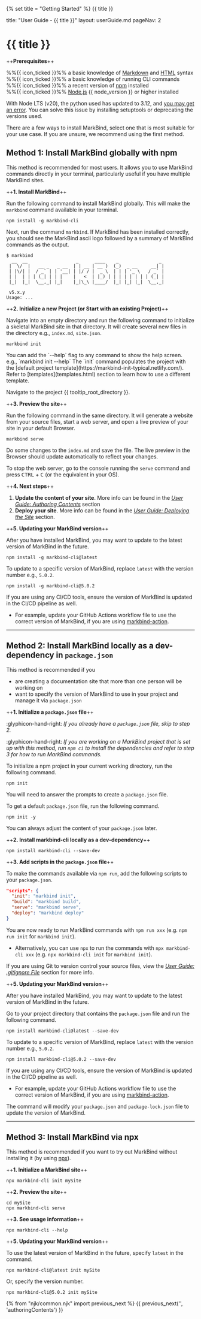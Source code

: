 {% set title = "Getting Started" %}
<span id="title" class="d-none">{{ title }}</span>

<frontmatter>
  title: "User Guide - {{ title }}"
  layout: userGuide.md
  pageNav: 2
</frontmatter>

# {{ title }}

++**Prerequisites**++

<div class="indented">

  %%{{ icon_ticked }}%% a basic knowledge of [Markdown](https://www.markdownguide.org/basic-syntax/) and [HTML](https://www.w3schools.com/html/) syntax<br>
  %%{{ icon_ticked }}%% a basic knowledge of running CLI commands<br>
  %%{{ icon_ticked }}%% a recent version of [npm](https://www.npmjs.com/get-npm) installed<br>
  %%{{ icon_ticked }}%% [Node.js](https://nodejs.org) {{ node_version }} or higher installed
</div>

<box type="warning" seamless>

With Node LTS (v20), the python used has updated to 3.12, and [you may get an error](https://github.com/MarkBind/markbind/issues/2496). You can solve this issue by installing setuptools or deprecating the versions used.
</box>

There are a few ways to install MarkBind, select one that is most suitable for your use case. If you are unsure, we recommend using the first method.

## Method 1: Install MarkBind globally with npm

<box type="info" seamless>

This method is recommended for most users. It allows you to use MarkBind commands directly in your terminal, particularly useful if you have multiple MarkBind sites.
</box>

++**1. Install MarkBind**++

Run the following command to install MarkBind globally. This will make the `markbind` command available in your terminal.

```
npm install -g markbind-cli
```

Next, run the command `markbind`. If MarkBind has been installed correctly, you should see the MarkBind ascii logo followed by a summary of MarkBind commands as the output.

```
$ markbind
  __  __                  _      ____    _               _
 |  \/  |   __ _   _ __  | | __ | __ )  (_)  _ __     __| |
 | |\/| |  / _` | | '__| | |/ / |  _ \  | | | '_ \   / _` |
 | |  | | | (_| | | |    |   <  | |_) | | | | | | | | (_| |
 |_|  |_|  \__,_| |_|    |_|\_\ |____/  |_| |_| |_|  \__,_|

 v5.x.y
Usage: ...
```

++**2. Initialize a new Project (or Start with an existing Project)**++

<tabs>
  <tab header="Initializing a new project">

Navigate into an empty directory and run the following command to initialize a skeletal MarkBind site in that directory. It will create several new files in the directory e.g., `index.md`, `site.json`.

```
markbind init
```

<include src="tip.md" boilerplate >
<span id="tip_body">
You can add the `--help` flag to any command to show the help screen. <br>
  e.g., `markbind init --help`
</span>
</include>
<include src="tip.md" boilerplate >
<span id="tip_body">
The `init` command populates the project with the [default project template](https://markbind-init-typical.netlify.com/). Refer to [templates](templates.html) section to learn how to use a different template.
</span>
</include>

  </tab>
  <tab header="Starting with an existing project">

Navigate to the project {{ tooltip_root_directory }}.

</tab>
</tabs>

++**3. Preview the site**++

Run the following command in the same directory. It will generate a website from your source files, start a web server, and open a <trigger trigger="click" for="modal:quickStart-livePreview">live preview</trigger> of your site in your default Browser.

<modal large header="Live Preview" id="modal:quickStart-livePreview">
<include src="glossary.md#live-preview"/>
</modal>

```
markbind serve
```

Do some changes to the `index.md` and save the file. The live preview in the Browser should update automatically to reflect your changes.

To stop the web server, go to the console running the `serve` command and press <kbd>CTRL</kbd> + <kbd>C</kbd> (or the equivalent in your OS).

<div id="instruction-next-steps">

++**4. Next steps**++

1. **Update the content of your site**. More info can be found in the [_User Guide: Authoring Contents_](authoringContents.html) section
1. **Deploy your site**. More info can be found in the [_User Guide: Deploying the Site_](deployingTheSite.html) section.

</div>

++**5. Updating your MarkBind version**++

After you have installed MarkBind, you may want to update to the latest version of MarkBind in the future.

```
npm install -g markbind-cli@latest
```

To update to a specific version of MarkBind, replace `latest` with the version number e.g., `5.0.2`.

```
npm install -g markbind-cli@5.0.2
```

If you are using any CI/CD tools, ensure the version of MarkBind is updated in the CI/CD pipeline as well.
- For example, update your GitHub Actions workflow file to use the correct version of MarkBind, if you are using [markbind-action](https://github.com/MarkBind/markbind-action).

---

## Method 2: Install MarkBind locally as a dev-dependency in `package.json`

<box type="info" seamless>

This method is recommended if you
- are creating a documentation site that more than one person will be working on
- want to specify the version of MarkBind to use in your project and manage it via `package.json`
</box>

++**1. Initialize a `package.json` file**++

:glyphicon-hand-right: _If you already have a `package.json` file, skip to step 2._

:glyphicon-hand-right: _If you are working on a MarkBind project that is set up with this method, run `npm ci` to install the dependencies and refer to step 3 for how to run MarkBind commands._

To initialize a npm project in your current working directory, run the following command.

```
npm init
```
You will need to answer the prompts to create a `package.json` file.

<box type="tip" light>

To get a default `package.json` file, run the following command.

```
npm init -y
```

You can always adjust the content of your `package.json` later.

</box>

++**2. Install markbind-cli locally as a dev-dependency**++

```
npm install markbind-cli --save-dev
```

++**3. Add scripts in the `package.json` file**++

To make the commands available via `npm run`, add the following scripts to your `package.json`.

```json
"scripts": {
  "init": "markbind init",
  "build": "markbind build",
  "serve": "markbind serve",
  "deploy": "markbind deploy"
}
```

You are now ready to run MarkBind commands with `npm run xxx` (e.g. `npm run init` for `markbind init`).

* Alternatively, you can use `npx` to run the commands with `npx markbind-cli xxx` (e.g. `npx markbind-cli init` for `markbind init`).

<box type="info" seamless>

If you are using Git to version control your source files, view the [_User Guide: .gitignore File_](gitignoreFile.html) section for more info.
</box>

<include src="gettingStarted.md#instruction-next-steps" />

++**5. Updating your MarkBind version**++

After you have installed MarkBind, you may want to update to the latest version of MarkBind in the future.

Go to your project directory that contains the `package.json` file and run the following command.

```
npm install markbind-cli@latest --save-dev
```

To update to a specific version of MarkBind, replace `latest` with the version number e.g., `5.0.2`.

```
npm install markbind-cli@5.0.2 --save-dev
```

If you are using any CI/CD tools, ensure the version of MarkBind is updated in the CI/CD pipeline as well.
- For example, update your GitHub Actions workflow file to use the correct version of MarkBind, if you are using [markbind-action](https://github.com/MarkBind/markbind-action).

The command will modify your `package.json` and `package-lock.json` file to update the version of MarkBind.

---

## Method 3: Install MarkBind via npx

<box type="info" seamless>

This method is recommended if you want to try out MarkBind without installing it (by using <tooltip content="NPX stands for Node Package eXecute. It is simply an NPM package runner. It allows developers to execute any Javascript Package available on the NPM registry without even installing it.">[npx](https://docs.npmjs.com/cli/commands/npx)</tooltip>).
</box>

++**1. Initialize a MarkBind site**++

```
npx markbind-cli init mySite
```

++**2. Preview the site**++

```
cd mySite
npx markbind-cli serve
```

++**3. See usage information**++

```
npx markbind-cli --help
```

<include src="gettingStarted.md#instruction-next-steps" />

++**5. Updating your MarkBind version**++

To use the latest version of MarkBind in the future, specify `latest` in the command.

```
npx markbind-cli@latest init mySite
```

Or, specify the version number.

```
npx markbind-cli@5.0.2 init mySite
```

{% from "njk/common.njk" import previous_next %}
{{ previous_next('', 'authoringContents') }}
